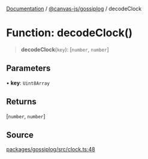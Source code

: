 [Documentation](../../../index.md) / [@canvas-js/gossiplog](../index.md) / decodeClock

# Function: decodeClock()

> **decodeClock**(`key`): [`number`, `number`]

## Parameters

• **key**: `Uint8Array`

## Returns

[`number`, `number`]

## Source

[packages/gossiplog/src/clock.ts:48](https://github.com/canvasxyz/canvas/blob/4c6b729f/packages/gossiplog/src/clock.ts#L48)
